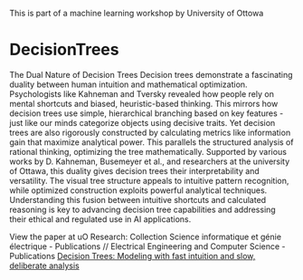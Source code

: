 This is part of a machine learning workshop by University of Ottowa

# DecisionTrees
The Dual Nature of Decision Trees Decision trees demonstrate a fascinating duality between human intuition and mathematical optimization. Psychologists like Kahneman and Tversky revealed how people rely on mental shortcuts and biased, heuristic-based thinking. This mirrors how decision trees use simple, hierarchical branching based on key features - just like our minds categorize objects using decisive traits. Yet decision trees are also rigorously constructed by calculating metrics like information gain that maximize analytical power. This parallels the structured analysis of rational thinking, optimizing the tree mathematically. Supported by various works by D. Kahneman, Busemeyer et al., and researchers at the university of Ottawa, this duality gives decision trees their interpretability and versatility. The visual tree structure appeals to intuitive pattern recognition, while optimized construction exploits powerful analytical techniques. Understanding this fusion between intuitive shortcuts and calculated reasoning is key to advancing decision tree capabilities and addressing their ethical and regulated use in AI applications.

View the paper at uO Research:
Collection	Science informatique et génie électrique - Publications // Electrical Engineering and Computer Science - Publications
[Decision Trees: Modeling with fast intuition and slow, deliberate analysis](https://ruor.uottawa.ca/handle/10393/45456)

